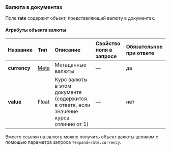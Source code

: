### Валюта в документах
Поле **rate** содержит объект, представляющий валюту в документах.

#### Атрибуты объекта валюты

| Название  | Тип | Описание                    | Свойство поля в запросе | Обязательное при ответе|
| --------- |:----|:----------------------------|:----------------|:------------------------|
|**currency** |[Meta](../#mojsklad-json-api-obschie-swedeniq-metadannye)|Метаданные валюты|&mdash;|да
|**value**    |Float|Курс валюты в этом документе (содержится в ответе, если значение курса отлично от 1)|&mdash;|нет

Вместо ссылки на валюту можно получить объект валюты целиком с помощью параметра запроса `?expand=rate.currency`.
